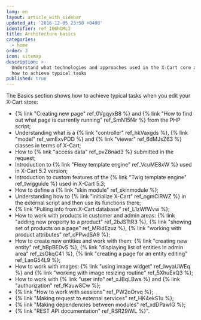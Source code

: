 ```yaml
---
lang: en
layout: article_with_sidebar
updated_at: '2016-12-05 23:58 +0400'
identifier: ref_I06hOMLI
title: Architecture basics
categories:
  - home
order: 3
icon: sitemap
description: >-
  Understand what technologies and approaches used in the X-Cart core and learn
  how to achieve typical tasks
published: true
---
```


The Basics section shows how to achieve typical tasks when you edit your X-Cart store:

*   {% link "Creating new page" ref_0VgqyxB8 %} and {% link "How to find out what page is currently running" ref_SmN15f4r %} from the PHP script;
*   Understanding what is a {% link "controller" ref_hkVaxgds %}, {% link "model" ref_wmExvPDD %} and {% link "viewer" ref_6dMJsZ63 %} classes in terms of X-Cart;
*   How to {% link "access data" ref_pvZ8nad3 %} submitted in the request;
*   Introduction to {% link "Flexy template engine" ref_VcuME8xW %} used in X-Cart 5.2 version;
*   Introduction to custom features of the {% link "Twig template engine" ref_twigguide %} used in X-Cart 5.3;
*   How to define a {% link "skin module" ref_skinmodule %};
*   Understanding how to {% link "initialize X-Cart" ref_ogmCiRWZ %} in the external script and then use its functions there;
*   {% link "Pulling info from X-Cart database" ref_L1zWfWvw %};
*   How to work with products in customer and admin areas: {% link "adding new property to a product" ref_2bJSTtR3 %}, {% link "showing set of products on a page" ref_MRidEzuz %}, {% link "working with product attributes" ref_cPPwdSA9 %};
*   How to create new entities and work with them: {% link "creating new entity" ref_hBpBE0vS %}, {% link "displaying list of entities in admin area" ref_zsGkqC41 %}, {% link "creating a page for an entity editing" ref_LanG54L9 %};
*   How to work with images: {% link "using image widget" ref_IwyaUWEq %} and {% link "working with image resizing routine" ref_5XhuExQ3 %};
*   How to work with {% link "user info" ref_xJBqLBws %} and {% link "authorization" ref_fKauw8Cw %};
*   {% link "How to work with sessions" ref_PW2oOrvq %};
*   {% link "Making request to external services" ref_HK4ekS1u %};
*   {% link "Making dependencies between modules" ref_xdDPawlG %};
*   {% link "REST API documentation" ref_RSR29iWL %}".
